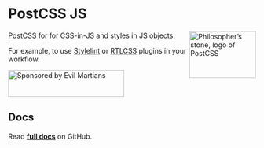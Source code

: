 # PostCSS JS

<img align="right" width="135" height="95"
title="Philosopher’s stone, logo of PostCSS"
src="https://postcss.org/logo-leftp.svg">

[PostCSS] for for CSS-in-JS and styles in JS objects.

For example, to use [Stylelint] or [RTLCSS] plugins in your workflow.

<a href="https://evilmartians.com/?utm_source=postcss-js">
  <img src="https://evilmartians.com/badges/sponsored-by-evil-martians.svg"
       alt="Sponsored by Evil Martians" width="236" height="54">
</a>

[Stylelint]: https://github.com/stylelint/stylelint

[PostCSS]:   https://github.com/postcss/postcss

[RTLCSS]:    https://github.com/MohammadYounes/rtlcss

## Docs

Read **[full docs](https://github.com/postcss/postcss-js#readme)** on GitHub.
